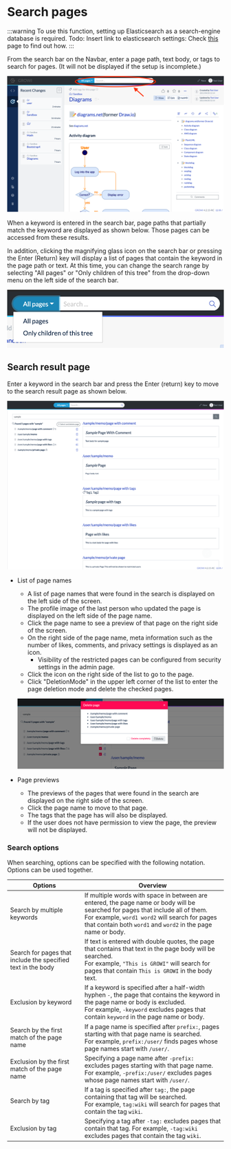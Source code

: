 # Search pages

:::warning
To use this function, setting up Elasticsearch as a search-engine database is required. Todo: Insert link to elasticsearch settings: Check [this](../../admin-guide/management-cookbook/setup-search-system.md) page to find out how.
:::

From the search bar on the Navbar, enter a page path, text body, or tags to search for pages. (It will not be displayed if the setup is incomplete.)

![search1](./images/search1.png)

When a keyword is entered in the search bar, page paths that partially match the keyword are displayed as shown below. Those pages can be accessed from these results.

In addition, clicking the magnifying glass icon on the search bar or pressing the Enter (Return) key will display a list of pages that contain the keyword in the page path or text. At this time, you can change the search range by selecting "All pages" or "Only children of this tree" from the drop-down menu on the left side of the search bar.

![search2](./images/search2.png)

## Search result page

Enter a keyword in the search bar and press the Enter (return) key to move to the search result page as shown below.

![search3](./images/search3.png)

- List of page names
  - A list of page names that were found in the search is displayed on the left side of the screen.
  - The profile image of the last person who updated the page is displayed on the left side of the page name.
  - Click the page name to see a preview of that page on the right side of the screen.
  - On the right side of the page name, meta information such as the number of likes, comments, and privacy settings is displayed as an icon.
    - Visibility of the restricted pages can be configured from security settings in the admin page.
  - Click the icon on the right side of the list to go to the page.
  - Click "DeletionMode" in the upper left corner of the list to enter the page deletion mode and delete the checked pages.

  ![search4](./images/search4.png)

- Page previews
  - The previews of the pages that were found in the search are displayed on the right side of the screen.
  - Click the page name to move to that page.
  - The tags that the page has will also be displayed.
  - If the user does not have permission to view the page, the preview will not be displayed.
  
### Search options

When searching, options can be specified with the following notation. Options can be used together.

| Options | Overview |
| --- | --- |
| Search by multiple keywords | If multiple words with space in between are entered, the page name or body will be searched for pages that include all of them. <br /> For example, `word1 word2` will search for pages that contain both `word1` and `word2` in the page name or body. |
| Search for pages that include the specified text in the body | If text is entered with double quotes, the page that contains that text in the page body will be searched. <br /> For example, `"This is GROWI"` will search for pages that contain `This is GROWI` in the body text. |
| Exclusion by keyword | If a keyword is specified after a half-width hyphen `-`, the page that contains the keyword in the page name or body is excluded. <br /> For example, `-keyword` excludes pages that contain `keyword` in the page name or body. |
| Search by the first match of the page name | If a page name is specified after `prefix:`, pages starting with that page name is searched. <br /> For example, `prefix:/user/` finds pages whose page names start with `/user/`. |
| Exclusion by the first match of the page name | Specifying a page name after `-prefix:` excludes pages starting with that page name. <br /> For example, `-prefix:/user/` excludes pages whose page names start with `/user/`. |
| Search by tag | If a tag is specified after `tag:`, the page containing that tag will be searched. <br /> For example, `tag:wiki` will search for pages that contain the tag `wiki`. |
| Exclusion by tag | Specifying a tag after `-tag:` excludes pages that contain that tag. For example, `-tag:wiki` excludes pages that contain the tag `wiki`. |
